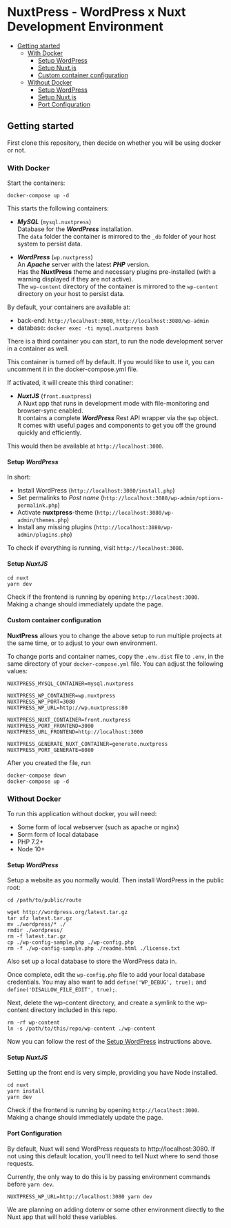 # NuxtPress - WordPress x Nuxt Development Environment

- [Getting started](#start)
  - [With Docker](#with-docker)
    - [Setup WordPress](#setup-wp-docker)
    - [Setup Nuxt.js](#setup-nuxt-docker)
    - [Custom container configuration](#custom-container-configuration)
  - [Without Docker](#without-docker)
    - [Setup WordPress](#setup-wp-no-docker)
    - [Setup Nuxt.js](#setup-nuxt-no-docker)
    - [Port Configuration](#port-config)

## Getting started

<a name="start"/>

First clone this repository, then decide on whether you will be using docker or not.

### With Docker

<a name="with-docker"/>
 
Start the containers:

    docker-compose up -d

This starts the following containers:

- **_MySQL_** (`mysql.nuxtpress`)  
  Database for the **_WordPress_** installation.  
  The `data` folder the container is mirrored to the `_db` folder of your host system to persist data.

- **_WordPress_** (`wp.nuxtpress`)  
  An **_Apache_** server with the latest **_PHP_** version.  
  Has the **NuxtPress** theme and necessary plugins pre-installed (with a warning displayed if they are not active).  
  The `wp-content` directory of the container is mirrored to the `wp-content` directory on your host to persist data.

By default, your containers are available at:

- back-end: `http://localhost:3080`, `http://localhost:3080/wp-admin`
- database: `docker exec -ti mysql.nuxtpress bash`

There is a third container you can start, to run the node development server in a container as well.

This container is turned off by default. If you would like to use it, you can uncomment it in the docker-compose.yml file.

If activated, it will create this third conatiner:

- **_NuxtJS_** (`front.nuxtpress`)  
  A Nuxt app that runs in development mode with file-monitoring and browser-sync enabled.  
  It contains a complete **_WordPress_** Rest API wrapper via the `$wp` object.  
  It comes with useful pages and components to get you off the ground quickly and efficiently.

This would then be available at `http://localhost:3000`.

#### Setup **_WordPress_**

<a name="setup-wp-docker"/>

In short:

- Install WordPress (`http://localhost:3080/install.php`)
- Set permalinks to _Post name_ (`http://localhost:3080/wp-admin/options-permalink.php`)
- Activate **nuxtpress**-theme (`http://localhost:3080/wp-admin/themes.php`)
- Install any missing plugins (`http://localhost:3080/wp-admin/plugins.php`)

To check if everything is running, visit `http://localhost:3080`.

#### Setup **_NuxtJS_**

<a name="setup-nuxt-docker"/>

    cd nuxt
    yarn dev

Check if the frontend is running by opening `http://localhost:3000`.  
Making a change should immediately update the page.

#### Custom container configuration

<a name="custom-container-configuration"/>

**NuxtPress** allows you to change the above setup to run multiple projects at the same time, or to adjust to your own
environment.

To change ports and container names, copy the `.env.dist` file to `.env`, in the same directory of your
`docker-compose.yml` file. You can adjust the following values:

    NUXTPRESS_MYSQL_CONTAINER=mysql.nuxtpress

    NUXTPRESS_WP_CONTAINER=wp.nuxtpress
    NUXTPRESS_WP_PORT=3080
    NUXTPRESS_WP_URL=http://wp.nuxtpress:80

    NUXTPRESS_NUXT_CONTAINER=front.nuxtpress
    NUXTPRESS_PORT_FRONTEND=3000
    NUXTPRESS_URL_FRONTEND=http://localhost:3000

    NUXTPRESS_GENERATE_NUXT_CONTAINER=generate.nuxtpress
    NUXTPRESS_PORT_GENERATE=8080

After you created the file, run

    docker-compose down
    docker-compose up -d

### Without Docker

<a name="without-docker"/>

To run this application without docker, you will need:

- Some form of local webserver (such as apache or nginx)
- Sorm form of local database
- PHP 7.2+
- Node 10+

#### Setup **_WordPress_**

<a name="setup-wp-no-docker"/>

Setup a website as you normally would. Then install WordPress in the public root:

    cd /path/to/public/route

    wget http://wordpress.org/latest.tar.gz
    tar xfz latest.tar.gz
    mv ./wordpress/* ./
    rmdir ./wordpress/
    rm -f latest.tar.gz
    cp ./wp-config-sample.php ./wp-config.php
    rm -f ./wp-config-sample.php ./readme.html ./license.txt

Also set up a local database to store the WordPress data in.
  
Once complete, edit the `wp-config.php` file to add your local database credentials.
You may also want to add `define('WP_DEBUG', true);` and `define('DISALLOW_FILE_EDIT', true);`.

Next, delete the wp-content directory, and create a symlink to the wp-content directory included in this repo.

    rm -rf wp-content
    ln -s /path/to/this/repo/wp-content ./wp-content

Now you can follow the rest of the [Setup WordPress](#setup-wp) instructions above.

#### Setup **_NuxtJS_**

<a name="setup-nuxt-no-docker"/>

Setting up the front end is very simple, providing you have Node installed.

    cd nuxt
    yarn install
    yarn dev

Check if the frontend is running by opening `http://localhost:3000`.  
Making a change should immediately update the page.

#### Port Configuration

<a name="port-config"/>

By default, Nuxt will send WordPress requests to http://localhost:3080.
If not using this default location, you'll need to tell Nuxt where to send those requests.

Currently, the only way to do this is by passing environment commands before `yarn dev`.

    NUXTPRESS_WP_URL=http://localhost:3080 yarn dev

We are planning on adding dotenv or some other environment directly to the Nuxt app that will hold these variables.
